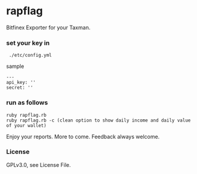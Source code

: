 # rapflag
Bitfinex Exporter for your Taxman.

### set your key in
```
 ./etc/config.yml
```
sample
```
---
api_key: ''
secret: ''
```
### run as follows
```
ruby rapflag.rb
ruby rapflag.rb -c (clean option to show daily income and daily value of your wallet)
```
Enjoy your reports. More to come. Feedback always welcome.

### License
GPLv3.0, see License File.
